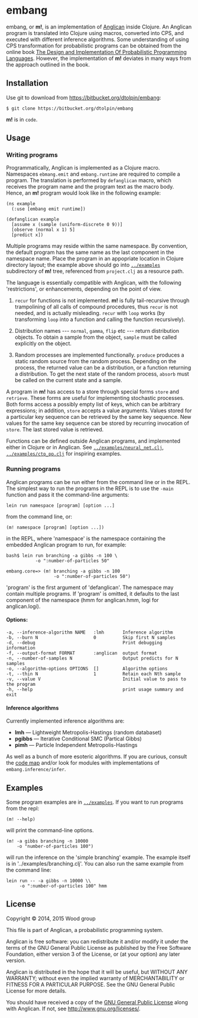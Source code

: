 # embang

embang, or __m!__, is an implementation of
[Anglican](http://www.robots.ox.ac.uk/~fwood/anglican/) inside
Clojure. An Anglican program is translated into Clojure using
macros, converted into CPS, and executed with different
inference algorithms. Some understanding of using CPS
transformation for probabilistic programs can be obtained from
the online book [The Design and Implementation Of Probabilistic
Programming Languages](http://dippl.org/). However, the
implementation of __m!__  deviates in many ways from the approach
outlined in the book.

## Installation

Use git to download from https://bitbucket.org/dtolpin/embang:

    $ git clone https://bitbucket.org/dtolpin/embang

__m!__ is in `code`.

## Usage

### Writing programs

Programmatically, Anglican is implemented as a Clojure macro.
Namespaces `ebmang.emit` and `embang.runtime` are required
to compile a program. The translation is performed by
`defanglican` macro, which receives the program name and
the program text as the macro body. Hence, an __m!__ program
would look like in the following example:

    (ns example
      (:use [embang emit runtime])

    (defanglican example
      [assume x (sample (uniform-discrete 0 9))]
      [observe (normal x 1) 5]
      [predict x])

Multiple programs may reside within the same namespace.  By
convention, the default program has the same name as the last
component in the namespace name.  Place the program in an
appopriate location in Clojure directory layout; the example
above should go into [`../examples`](../examples/) subdirectory
of __m!__ tree, referenced from `project.clj` as a resource
path.

The language is essentially compatible with Anglican, with 
the following 'restrictions', or enhancements, depending on the
point of view. 

  1. `recur` for functions is not implemented. __m!__ is fully
  tail-recursive through trampolining of all calls of compound
  procedures, thus `recur` is not needed, and is actually
  misleading. `recur` with `loop` works (by transforming `loop`
  into a function and calling the function recursively).

  2. Distribution names --- `normal`, `gamma`, `flip` etc --- 
  return distribution objects. To obtain a sample from the
  object, `sample` must be called explicitly on the object.

  3. Random processes are implemented functionally. `produce`
  produces a static random source from the random process.
  Depending on the process, the returned value can be a 
  distribution, or a function returning a distribution. 
  To get the next state of the random process, `absorb` must
  be called on the current state and a sample.

A program in __m!__  has access to a store through special
forms `store` and `retrieve`. These forms are useful for
implementing stochastic processes. Both forms access a
possibly empty list of keys, which can be arbitrary
expressions; in addition, `store` accepts a value arguments.
Values stored for a particular key sequence can be retrieved
by the same key sequence. New values for the same key
sequence can be stored by recurring invocation of `store`.
The last stored value is retrieved.

Functions can be defined outside Anglican programs, and
implemented either in Clojure or in Anglican. See 
[`../examples/neural_net.clj`](../examples/neural_net.clj),
[`../examples/ctp_pp.clj`](../examples/ctp_pp.clj)
for inspiring examples.

### Running programs

Anglican programs can be run either from the command line
or in the REPL. The simplest way to run the programs in the
REPL is to use the `-main` function and pass it the command-line
arguments:

    lein run namespace [program] [option ...]

from the command line, or:

    (m! namespace [program] [option ...])

in the REPL, where 'namespace' is the namespace containing the
embedded Anglican program to run, for example:

    bash$ lein run branching -a gibbs -n 100 \
               -o ":number-of-particles 50"

    embang.core=> (m! branching -a gibbs -n 100
                      -o ":number-of-particles 50")
               
'program' is the first argument of 'defanglican'. The namespace
may contain multiple programs. If 'program' is omitted, it defaults
to the last component of the namespace (hmm for anglican.hmm,
logi for anglican.logi).

#### Options:

    -a, --inference-algorithm NAME   :lmh       Inference algorithm
    -b, --burn N                     0          Skip first N samples
    -d, --debug                                 Print debugging information
    -f, --output-format FORMAT       :anglican  output format
    -n, --number-of-samples N                   Output predicts for N samples
    -o, --algorithm-options OPTIONS  []         Algorithm options
    -t, --thin N                     1          Retain each Nth sample
    -v, --value V                               Initial value to pass to the program
    -h, --help                                  print usage summary and exit

#### Inference algorithms

Currently implemented inference algorithms are:

 * **lmh** &#x2014; Lightweight Metropolis-Hastings (random
   databaset)
 * **pgibbs** &#x2014; Iterative Conditional SMC (Partical
   Gibbs)
 * **pimh** &#x2014; Particle Independent Metropolis-Hastings

As well as a bunch of more esoteric algorithms. If you are
curious, consult the [code map](doc/codemap.md) and/or look
for modules with implementations of `embang.inference/infer`.
  
## Examples

Some program examples are in [`../examples`](../examples/).
If you want to run programs from the repl:

    (m! --help)

will print the command-line options.

    (m! -a gibbs branching -n 10000
        -o "number-of-particles 100")

will run the inference on the 'simple branching' example. The
example itself is in '../examples/branching.clj'. You can also
run the same example from the command line:

    lein run -- -a gibbs -n 10000 \\
         -o ":number-of-particles 100" hmm

## License

Copyright © 2014, 2015 Wood group

This file is part of Anglican, a probabilistic programming system.

Anglican is free software: you can redistribute it and/or modify
it under the terms of the GNU General Public License as published by
the Free Software Foundation, either version 3 of the License, or
(at your option) any later version.

Anglican is distributed in the hope that it will be useful,
but WITHOUT ANY WARRANTY; without even the implied warranty of
MERCHANTABILITY or FITNESS FOR A PARTICULAR PURPOSE.  See the
GNU General Public License for more details.

You should have received a copy of the [GNU General Public
License](gpl-3.0.txt) along with Anglican.  If not, see
<http://www.gnu.org/licenses/>.
